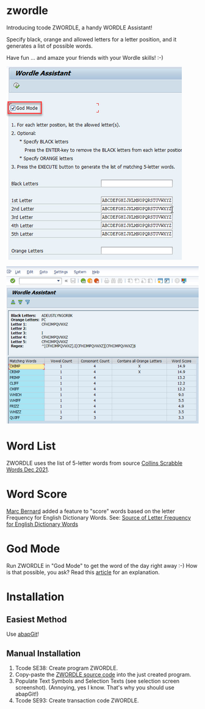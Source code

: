 # zwordle

Introducing tcode ZWORDLE, a handy WORDLE Assistant! 

Specify black, orange and allowed letters for a letter position, and it generates a list of possible words. 

Have fun ... and amaze your friends with your Wordle skills! :-)

![Selection Screen](/zwordle_selection_screen.jpg)

![Output](/zwordle_output.jpg)

# Word List

ZWORDLE uses the list of 5-letter words from source [Collins Scrabble Words Dec 2021](https://github.com/hdegroot/zwordle/files/7967610/5-letter-words.txt).

# Word Score

[Marc Bernard](https://github.com/mbtools) added a feature to "score" words based on the letter Frequency for English Dictionary Words.
See: [Source of Letter Frequency for English Dictionary Words](https://en.wikipedia.org/wiki/Letter_frequency)

# God Mode

Run ZWORDLE in "God Mode" to get the word of the day right away :-) How is that possible, you ask? Read this [article](https://arstechnica.com/gaming/2022/01/beware-trolls-are-out-to-spoil-tomorrows-wordle-for-you) for an explanation.

# Installation

## Easiest Method

Use [abapGit](https://abapgit.org/)!

## Manual Installation

1. Tcode SE38: Create program ZWORDLE.
2. Copy-paste the [ZWORDLE source code](https://github.com/hdegroot/zwordle/blob/main/src/zwordle.prog.abap) into the just created program.
3. Populate Text Symbols and Selection Texts (see selection screen screenshot). (Annoying, yes I know. That's why you should use abapGit!)
3. Tcode SE93: Create transaction code ZWORDLE.






